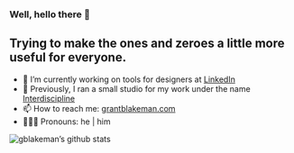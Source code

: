 ### Well, hello there 👋
## Trying to make the ones and zeroes a little more useful for everyone.

<!--
- 🔭 I’m currently working on: [/now](https://grantblakeman.com/now)
- 🌱 I’m currently learning: [Three Things](https://grantblakeman.com/now/#three-things)
-->
- 🧰 I’m currently working on tools for designers at [LinkedIn](https://linkedin.com)
- 🚀 Previously, I ran a small studio for my work under the name [Interdiscipline](https://interdiscipline.com)
- 📫 How to reach me: [grantblakeman.com](https://grantblakeman.com)
- 💁🏻‍♂️ Pronouns: he | him

![gblakeman’s github stats](https://github-readme-stats.vercel.app/api?username=gblakeman&count_private=true&show_icons=true&hide_title=true&hide_border=true&include_all_commits=true)

<!--
**gblakeman/gblakeman** is a ✨ _special_ ✨ repository because its `README.md` (this file) appears on your GitHub profile.

Here are some ideas to get you started:

- 🔭 I’m currently working on ...
- 🌱 I’m currently learning ...
- 👯 I’m looking to collaborate on ...
- 🤔 I’m looking for help with ...
- 💬 Ask me about ...
- 📫 How to reach me: ...
- 😄 Pronouns: ...
- ⚡ Fun fact: ...
-->
